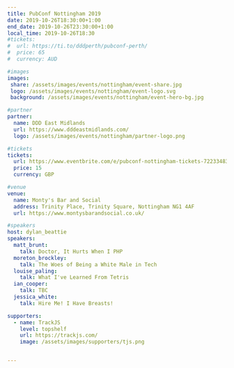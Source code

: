 ```yaml
---
title: PubConf Nottingham 2019
date: 2019-10-26T18:30:00+1:00
end_date: 2019-10-26T23:30:00+1:00
local_time: 2019-10-26T18:30
#tickets:
#  url: https://ti.to/dddperth/pubconf-perth/
#  price: 65
#  currency: AUD

#images
images:
 share: /assets/images/events/nottingham/event-share.jpg
 logo: /assets/images/events/nottingham/event-logo.svg
 background: /assets/images/events/nottingham/event-hero-bg.jpg

#partner
partner:
  name: DDD East Midlands
  url: https://www.dddeastmidlands.com/
  logo: /assets/images/events/nottingham/partner-logo.png

#tickets
tickets:
  url: https://www.eventbrite.com/e/pubconf-nottingham-tickets-72233483293
  price: 15
  currency: GBP

#venue
venue:
  name: Monty's Bar and Social
  address: Trinity Place, Trinity Square, Nottingham NG1 4AF
  url: https://www.montysbarandsocial.co.uk/

#speakers
host: dylan_beattie
speakers:
  matt_brunt:
    talk: Doctor, It Hurts When I PHP
  moreton_brockley:
    talk: The Woes of Being a White Male in Tech
  louise_paling:
    talk: What I've Learned From Tetris
  ian_cooper:
    talk: TBC
  jessica_white:
    talk: Hire Me! I Have Breasts!

supporters:
  - name: TrackJS
    level: topshelf
    url: https://trackjs.com/
    image: /assets/images/supporters/tjs.png


---
```

